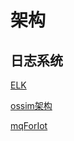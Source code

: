 # 架构

## 日志系统
[ELK](https://www.cnblogs.com/aresxin/p/8035137.html)

[ossim架构](https://www.cnblogs.com/airoot/p/8072727.html)


[mqForIot](https://help.aliyun.com/document_detail/42419.html?spm=5176.7946988.846999.1.471e25b0jXZiuo)
